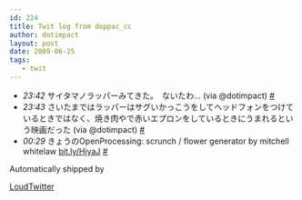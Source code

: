```yaml
---
id: 224
title: Twit log from doppac_cc
author: dotimpact
layout: post
date: 2009-06-25
tags:
   - twit
---
```

<ul class="loudtwitter">
  <li>
    <em>23:42</em> サイタマノラッパーみてきた。　ないたわ… (via @dotimpact) <a href="http://twitter.com/doppac_cc/statuses/2311103250">#</a>
  </li>
  <li>
    <em>23:43</em> さいたまではラッパーはサグいかっこうをしてヘッドフォンをつけているときではなく、焼き肉やで赤いエプロンをしているときにうまれるという映画だった (via @dotimpact) <a href="http://twitter.com/doppac_cc/statuses/2311110594">#</a>
  </li>
  <li>
    <em>00:29</em> きょうのOpenProcessing: scrunch / flower generator by mitchell whitelaw <a href="http://bit.ly/HjyaJ">bit.ly/HjyaJ</a> <a href="http://twitter.com/doppac_cc/statuses/2311708871">#</a>
  </li>
</ul>Automatically shipped by 

[LoudTwitter][1]

 [1]: http://www.loudtwitter.com
